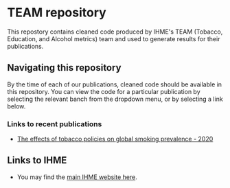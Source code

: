 # TEAM repository
This repostory contains cleaned code produced by IHME's TEAM (Tobacco, Education, and Alcohol metrics) team and used to generate results for their publications.

## Navigating this repository
By the time of each of our publications, cleaned code should be available in this repository. You can view the code for a particular publication by selecting the relevant banch from the dropdown menu, or by selecting a link below.

### Links to recent publications

* [The effects of tobacco policies on global smoking prevalence - 2020](https://github.com/ihmeuw/team/tree/effects_tobacco_policies)


## Links to IHME 

* You may find the [main IHME website here](http://www.healthdata.org).
